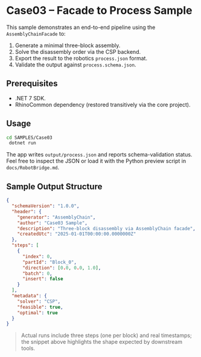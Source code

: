 # Case03 – Facade to Process Sample

This sample demonstrates an end-to-end pipeline using the `AssemblyChainFacade` to:

1. Generate a minimal three-block assembly.
2. Solve the disassembly order via the CSP backend.
3. Export the result to the robotics `process.json` format.
4. Validate the output against `process.schema.json`.

## Prerequisites
- .NET 7 SDK.
- RhinoCommon dependency (restored transitively via the core project).

## Usage
```bash
cd SAMPLES/Case03
 dotnet run
```

The app writes `output/process.json` and reports schema-validation status. Feel free to inspect the JSON or load it with the Python preview script in `docs/RobotBridge.md`.

## Sample Output Structure
```json
{
  "schemaVersion": "1.0.0",
  "header": {
    "generator": "AssemblyChain",
    "author": "Case03 Sample",
    "description": "Three-block disassembly via AssemblyChain facade",
    "createdUtc": "2025-01-01T00:00:00.0000000Z"
  },
  "steps": [
    {
      "index": 0,
      "partId": "Block_0",
      "direction": [0.0, 0.0, 1.0],
      "batch": 0,
      "insert": false
    }
  ],
  "metadata": {
    "solver": "CSP",
    "feasible": true,
    "optimal": true
  }
}
```

> Actual runs include three steps (one per block) and real timestamps; the snippet above highlights the shape expected by downstream tools.

